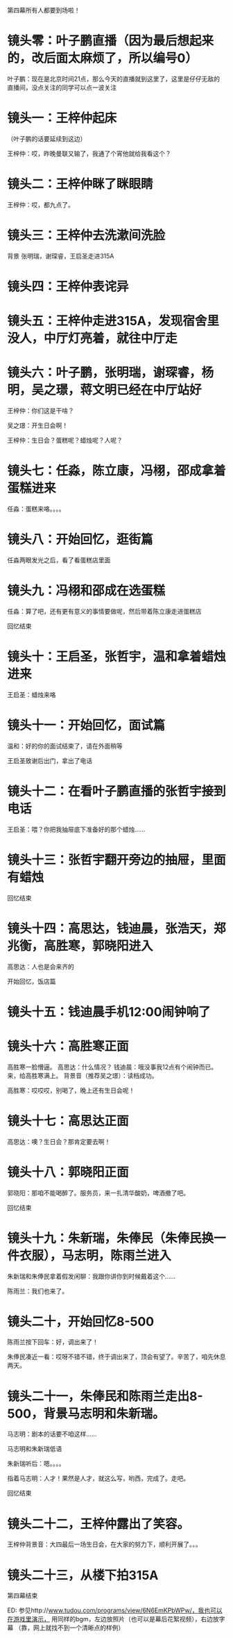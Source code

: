 第四幕所有人都要到场啦！

镜头零：叶子鹏直播（因为最后想起来的，改后面太麻烦了，所以编号0）
=========
叶子鹏：现在是北京时间21点，那么今天的直播就到这里了，这里是仔仔无敌的直播间，没点关注的同学可以点一波关注

镜头一：王梓仲起床
=========
（叶子鹏的话要延续到这边）

王梓仲：哎，昨晚曼联又输了，我通了个宵他就给我看这个？

镜头二：王梓仲眯了眯眼睛
=========
王梓仲：哎，都九点了。

镜头三：王梓仲去洗漱间洗脸
=========
背景 张明瑞，谢琛睿，王启圣走进315A

镜头四：王梓仲表诧异
=========

镜头五：王梓仲走进315A，发现宿舍里没人，中厅灯亮着，就往中厅走
=========

镜头六：叶子鹏，张明瑞，谢琛睿，杨明，吴之璟，蒋文明已经在中厅站好
=========

王梓仲：你们这是干啥？

吴之璟：开生日会啊！

王梓仲：生日会？蛋糕呢？蜡烛呢？人呢？

镜头七：任淼，陈立康，冯栩，邵成拿着蛋糕进来
=========

任淼：蛋糕来咯。。。。

镜头八：开始回忆，逛街篇
=========

任淼两眼发光之后，看了看蛋糕店里面

镜头九：冯栩和邵成在选蛋糕
=========

任淼：算了吧，还有更有意义的事情要做呢，然后带着陈立康走进蛋糕店

回忆结束

镜头十：王启圣，张哲宇，温和拿着蜡烛进来
=========
王启圣：蜡烛来咯

镜头十一：开始回忆，面试篇
=========

温和：好的你的面试结束了，请在外面稍等

王启圣致谢后出门，拿出了电话

镜头十二：在看叶子鹏直播的张哲宇接到电话
=========

王启圣：喂？你把我抽屉底下准备好的那个蜡烛……

镜头十三：张哲宇翻开旁边的抽屉，里面有蜡烛
=========
回忆结束

镜头十四：高思达，钱迪晨，张浩天，郑兆衡，高胜寒，郭晓阳进入
=========
高思达：人也是会来齐的

开始回忆，饭店篇

镜头十五：钱迪晨手机12:00闹钟响了
=========

镜头十六：高胜寒正面
=========
高胜寒一脸懵逼。
高思达：什么情况？
钱迪晨：哦没事我12点有个闹钟而已。来，给高胜寒满上。
背景音（推荐吴之璟）：读档成功。

高胜寒：哎哎哎，别喝了，晚上还有生日会呢！

镜头十七：高思达正面
=========
高思达：噢？生日会？那肯定要去啊！

镜头十八：郭晓阳正面
=========
郭晓阳：那咱不能喝醉了。服务员，来一扎清华酸奶，啤酒撤了吧。

回忆结束

镜头十九：朱新瑞，朱俸民（朱俸民换一件衣服），马志明，陈雨兰进入
=========
朱新瑞和朱俸民拿着假发闲聊：我跟你讲你到时候戴着这个……

陈雨兰：我们也来了。

镜头二十，开始回忆8-500
=========
陈雨兰按下回车：好，调出来了！

朱俸民凑近一看：哎呀不错不错，终于调出来了，顶会有望了。辛苦了，咱先休息两天。

镜头二十一，朱俸民和陈雨兰走出8-500，背景马志明和朱新瑞。
=========

马志明：剧本的话要不咱这样......

马志明和朱新瑞低语

朱新瑞听后：嗯。。。。

指着马志明：人才！果然是人才，就这么写，哟西，完成了。走吧。

回忆结束

镜头二十二，王梓仲露出了笑容。
=========

王梓仲背景音：大四最后一场生日会，在大家的努力下，顺利开展了。。。

镜头二十三，从楼下拍315A
=========

第四幕结束

ED:
  参见http://www.tudou.com/programs/view/6N6EmKPbWPw/，我也可以在游戏里演示，
  用同样的bgm，左边放照片（也可以是幕后花絮视频），右边放字幕
  （靠，网上就找不到一个清晰点的样例）
